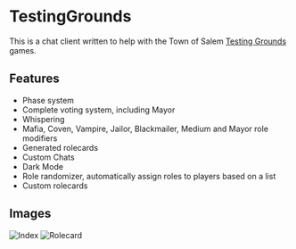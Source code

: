 # TestingGrounds
This is a chat client written to help with the Town of Salem [Testing Grounds](http://www.blankmediagames.com/phpbb/viewforum.php?f=50) games.

## Features

* Phase system
* Complete voting system, including Mayor
* Whispering
* Mafia, Coven, Vampire, Jailor, Blackmailer, Medium and Mayor role modifiers
* Generated rolecards
* Custom Chats
* Dark Mode
* Role randomizer, automatically assign roles to players based on a list
* Custom rolecards

## Images
![Index](http://i.imgur.com/OyDIwuv.png)
![Rolecard](http://i.imgur.com/7n5voP2.png)
